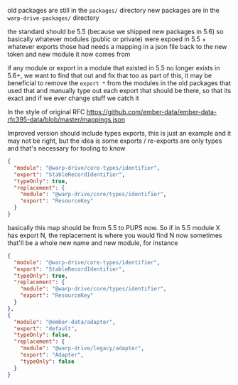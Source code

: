 old packages are still in the `packages/` directory
new packages are in the `warp-drive-packages/` directory

the standard should be 5.5 (because we shipped new packages in 5.6)
so basically whatever modules (public or private) were expoed in 5.5 + whatever exports those had needs a mapping in a json file back to the new token and new module it now comes from

if any module or export in a module that existed in 5.5 no longer exists in 5.6+, we want to find that out and fix that too
as part of this, it may be beneficial to remove the `export *` from the modules in the old packages that used that and manually type out each export that should be there, so that its exact and if we ever change stuff we catch it

In the style of original RFC https://github.com/ember-data/ember-data-rfc395-data/blob/master/mappings.json

Improved version should include types exports, this is just an example and it may not be right, but the idea is some exports / re-exports are only types and that's necessary for tooling to know

```json
{
  "module": "@warp-drive/core-types/identifier",
  "export": "StableRecordIdentifier",
  "typeOnly": true,
  "replacement": {
    "module": "@warp-drive/core/types/identifier",
    "export": "ResourceKey"
  }
}
```

basically this map should be from 5.5 to PUPS now. So if in 5.5 module X has export N, the replacement is where you would find N now
sometimes that'll be a whole new name and new module, for instance

```json
{
  "module": "@warp-drive/core-types/identifier",
  "export": "StableRecordIdentifier",
  "typeOnly": true,
  "replacement": {
    "module": "@warp-drive/core/types/identifier",
    "export": "ResourceKey"
  }
},
{
  "module": "@ember-data/adapter",
  "export": "default",
  "typeOnly": false,
  "replacement": {
    "module": "@warp-drive/legacy/adapter",
    "export": "Adapter",
    "typeOnly": false
  }
}
```
